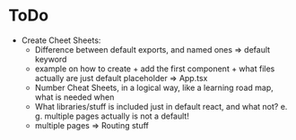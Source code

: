 # ToDo
- Create Cheet Sheets:
    - Difference between default exports, and named ones => default keyword
    - example on how to create + add the first component + what files actually are just default placeholder => App.tsx
    - Number Cheat Sheets, in a logical way, like a learning road map, what is needed when
    - What libraries/stuff is included just in default react, and what not? e. g. multiple pages actually is not a default!
    - multiple pages => Routing stuff